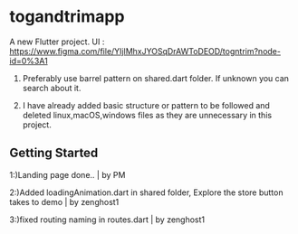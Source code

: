 # togandtrimapp

A new Flutter project.
UI : https://www.figma.com/file/YIjlMhxJYOSqDrAWToDEOD/togntrim?node-id=0%3A1

1. Preferably use barrel pattern on shared.dart folder. If unknown you can search about it.

2. I have already added basic structure or pattern to be followed and deleted linux,macOS,windows files as they are unnecessary in this project.

## Getting Started
1:)Landing page done.. | by PM 

2:)Added loadingAnimation.dart in shared folder, Explore the store button takes to demo | by zenghost1

3:)fixed routing naming in routes.dart | by zenghost1

